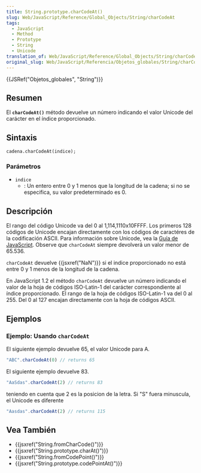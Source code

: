 ```yaml
---
title: String.prototype.charCodeAt()
slug: Web/JavaScript/Reference/Global_Objects/String/charCodeAt
tags:
  - JavaScript
  - Method
  - Prototype
  - String
  - Unicode
translation_of: Web/JavaScript/Reference/Global_Objects/String/charCodeAt
original_slug: Web/JavaScript/Referencia/Objetos_globales/String/charCodeAt
---
```


{{JSRef("Objetos_globales", "String")}}

## Resumen

El **`charCodeAt()`** método devuelve un número indicando el valor Unicode del carácter en el índice proporcionado.

## Sintaxis

```
cadena.charCodeAt(indice);
```

### Parámetros

- `indice`
  - : Un entero entre 0 y 1 menos que la longitud de la cadena; si no se especifica, su valor predeterminado es 0.

## Descripción

El rango del código Unicode va del 0 al 1,114,1110x10FFFF. Los primeros 128 códigos de Unicode encajan directamente con los códigos de caractéres de la codificación ASCII. Para información sobre Unicode, vea la [Guía de JavaScript](/es/docs/Web/JavaScript/Guide/Valores,_variables_y_literales#Unicode). Observe que `charCodeAt` siempre devolverá un valor menor de 65.536.

`charCodeAt` devuelve {{jsxref("NaN")}} si el indice proporcionado no está entre 0 y 1 menos de la longitud de la cadena.

En JavaScript 1.2 el método `charCodeAt` devuelve un número indicando el valor de la hoja de códigos ISO-Latin-1 del carácter correspondiente al índice proporcionado. El rango de la hoja de códigos ISO-Latin-1 va del 0 al 255. Del 0 al 127 encajan directamente con la hoja de códigos ASCII.

## Ejemplos

### Ejemplo: Usando `charCodeAt`

El siguiente ejemplo devuelve 65, el valor Unicode para A.

```js
"ABC".charCodeAt(0) // returns 65
```

El siguiente ejemplo devuelve 83.

```js
"AaSdas".charCodeAt(2) // returns 83
```

teniendo en cuenta que 2 es la posicion de la letra. Si "S" fuera minuscula, el Unicode es diferente

```js
"Aasdas".charCodeAt(2) // returns 115
```

## Vea También

- {{jsxref("String.fromCharCode()")}}
- {{jsxref("String.prototype.charAt()")}}
- {{jsxref("String.fromCodePoint()")}}
- {{jsxref("String.prototype.codePointAt()")}}
